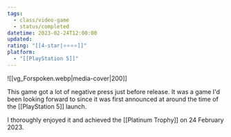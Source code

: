 ```yaml
---
tags:
  - class/video-game
  - status/completed
datetime: 2023-02-24T12:00:00
updated: 
rating: "[[4-star|⭐️⭐️⭐️⭐️]]"
platform:
  - "[[PlayStation 5]]"
---
```

![[vg_Forspoken.webp|media-cover|200]]

This game got a lot of negative press just before release. It was a game I'd been looking forward to since it was first announced at around the time of the [[PlayStation 5]] launch.

I thoroughly enjoyed it and achieved the [[Platinum Trophy]] on 24 February 2023.
